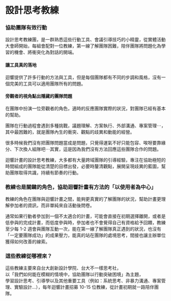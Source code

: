 # 設計思考教練

### 協助團隊有效行動

設計思考教練團，是一群熟悉這些行動工具、會議引導技巧的小精靈，從實體活動大會師開始，每組會配對一位教練，第一線了解團隊困難，陪伴團隊將問題化為學習的機會、將衝突化為對話的開端。

#### 讓工具真的落地

迴響提供了許多行動的方法與工具，但是每個團隊都有不同的步調和風格，沒有一個完美的工具可以適用團隊所有的問題。  


#### 旁觀者的視角點出隱藏的團隊問題

在團隊中扮演一位旁觀者的角色，適時的反應團隊實際的狀況，對團隊已經有基本的幫助。

團隊在行動過程會遇到多種挑戰，議題理解、方案執行、外部溝通、專案管理⋯，其中最困難的，就是團隊內生的衝突、觀點的歧異和動能的經營。

很多時候我們沒有把團隊問題當成是問題，只覺得運氣不好只能包容、唉呀要靠緣分、下次換人組隊吧⋯其實，這是因為我們沒有方法回應這些團隊合作的問題。

迴響計畫的設計思考教練，大多都有大量跨域團隊的引導經驗，專注在協助極短的時間組成的團隊能從清楚的目標出發，必要時釐清觀點，展開呈現歧異的藍圖，幫助團隊取得共識，持續有節奏的行動。  


### 教練也是關鍵的角色，協助迴響計畫有方法的「以使用者為中心」

教練的角色在團隊與迴響計畫之間，能夠更真實的了解團隊的狀況，幫助計畫更理解參加者的資訊，而非單純來自活動後問卷。

通常如果行動者參加到一個不太適合的計畫，可能會直接在初期選擇離開，或者是低參與的完成計畫，而低度參與時，參加者也不會覺得自己有資格給予回饋，教練至少每 1-2 週會與團隊互動一次，能在第一線了解團隊真正遇到的狀況，也沒有「一定要團隊成功」的成果壓力，能真的站在團隊的處境思考，間接也讓主辦單位獲得如何改善的線索。  


### 這些教練從哪裡來？

這些教練主要來自台大創新設計學院、台大不一樣思考社，  
以「我們如何能在模糊的情境中，協助團隊以行動突破困境」為主題，  
學習設計思考、引導學以及其他重要工具（例如：系統思考、非暴力溝通、專案管理、實驗設計...），每年迴響計畫招募 10-15 位教練，從計畫初期就一路陪伴團隊。

